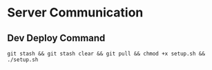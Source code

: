 # Server Communication

## Dev Deploy Command

```
git stash && git stash clear && git pull && chmod +x setup.sh && ./setup.sh
```
